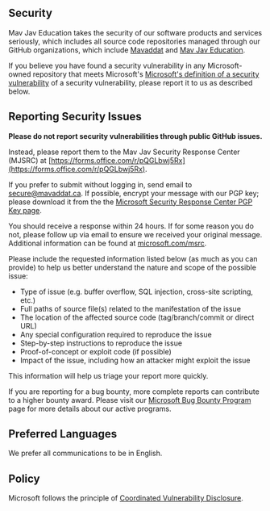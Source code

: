 <!-- BEGIN MICROSOFT SECURITY.MD V0.0.3 BLOCK -->

## Security

Mav Jav Education takes the security of our software products and services seriously, which includes all source code repositories managed through our GitHub organizations, which include [Mavaddat](https://github.com/mavaddat) and [Mav Jav Education](https://github.com/mavjav-edu).

If you believe you have found a security vulnerability in any Microsoft-owned repository that meets Microsoft's [Microsoft's definition of a security vulnerability](https://gist.github.com/mavaddat/3851ddf722d3c6f0d7244dbd61bccd9e) of a security vulnerability, please report it to us as described below.

## Reporting Security Issues

**Please do not report security vulnerabilities through public GitHub issues.**

Instead, please report them to the Mav Jav Security Response Center (MJSRC) at [https://forms.office.com/r/pQGLbwj5Rx](https://forms.office.com/r/pQGLbwj5Rx).

If you prefer to submit without logging in, send email to [secure@mavaddat.ca](mailto:secure@mavaddat.ca).  If possible, encrypt your message with our PGP key; please download it from the the [Microsoft Security Response Center PGP Key page](https://www.microsoft.com/en-us/msrc/pgp-key-msrc).

You should receive a response within 24 hours. If for some reason you do not, please follow up via email to ensure we received your original message. Additional information can be found at [microsoft.com/msrc](https://www.microsoft.com/msrc).

Please include the requested information listed below (as much as you can provide) to help us better understand the nature and scope of the possible issue:

  * Type of issue (e.g. buffer overflow, SQL injection, cross-site scripting, etc.)
  * Full paths of source file(s) related to the manifestation of the issue
  * The location of the affected source code (tag/branch/commit or direct URL)
  * Any special configuration required to reproduce the issue
  * Step-by-step instructions to reproduce the issue
  * Proof-of-concept or exploit code (if possible)
  * Impact of the issue, including how an attacker might exploit the issue

This information will help us triage your report more quickly.

If you are reporting for a bug bounty, more complete reports can contribute to a higher bounty award. Please visit our [Microsoft Bug Bounty Program](https://microsoft.com/msrc/bounty) page for more details about our active programs.

## Preferred Languages

We prefer all communications to be in English.

## Policy

Microsoft follows the principle of [Coordinated Vulnerability Disclosure](https://www.microsoft.com/en-us/msrc/cvd).

<!-- END MICROSOFT SECURITY.MD BLOCK -->
